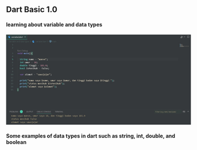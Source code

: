 ## **Dart Basic 1.0**
#### learning about variable and data types <br>
![Alt Text](https://github.com/Aireef/dart-basic1/blob/main/datatype_dart.jpeg)
#### Some examples of data types in dart such as string, int, double, and boolean
